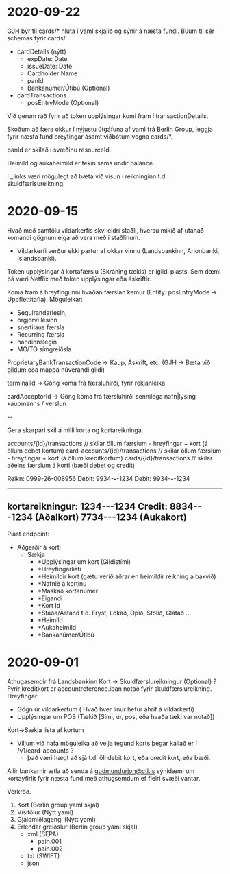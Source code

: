
# 2020-09-22

GJH býr til cards/* hluta í yaml skjalið og sýnir á næsta fundi. Búum til sér schemas fyrir cards/
- cardDetails (nýtt)
  - expDate: Date
  - issueDate: Date
  - Cardholder Name
  - panId
  - Bankanúmer/Útibú (Optional)
- cardTransactions
  - posEntryMode (Optional)

Við gerum ráð fyrir að token upplýsingar komi fram í transactionDetails.

Skoðum að færa okkur í nýjustu útgáfuna af yaml frá Berlin Group, leggja fyrir næsta fund breytingar 
ásamt viðbótum vegna cards/*.

panId er skilað í svæðinu resourceId.

Heimild og aukaheimild er tekin sama undir balance.

í _links væri mögulegt að bæta við vísun í reikninginn t.d. skuldfærlsureikning.


# 2020-09-15

Hvað með samtölu vildarkerfis skv. eldri staðli,
hversu mikið af utanað komandi gögnum eiga að vera með í staðlinum.
- Vildarkerfi verður ekki partur af okkar vinnu (Landsbankinn, Arionbanki, Íslandsbanki).

Token upplýsingar á kortafærslu (Skráning tækis) er ígildi plasts. Sem dæmi þá væri Netflix með 
token upplýsingar eða áskriftir.

Koma fram á hreyfingunni hvaðan færslan kemur (Entity: posEntryMode -> Uppflettitafla). Möguleikar:
- Segulrandarlesin, 
- örgjörvi lesinn
- snertilaus færsla
- Recurring færsla
- handinnslegin
- MO/TO símgreiðsla

ProprietaryBankTransactionCode -> Kaup, Áskrift, etc. (GJH -> Bæta við gildum eða mappa núverandi gildi)

terminalId -> Göng koma frá færsluhirði, fyrir rekjanleika

cardAcceptorId -> Göng koma frá færsluhirði sennilega nafn|lýsing kaupmanns / verslun

--

Gera skarpari skil á milli korta og kortareikninga.

accounts/{id}/transactions          // skilar öllum færslum - hreyfingar + kort (á öllum debet kortum)
card-accounts/{id}/transactions     // skilar öllum færslum - hreyfingar + kort (á öllum kreditkortum)
cards/{id}/transactions             // skilar aðeins færslum á korti (bæði debet og credit)

Reikn: 0999-26-008956
Debit: 9934-****-****-1234
Debit: 9934-****-****-1234

---
kortareikningur: 1234-****-****-1234
Credit: 8834-****-****-1234 (Aðalkort)
        7734-****-****-1234 (Aukakort)
--

Plast endpoint:
- Aðgerðir á korti
    - Sækja
        - *Upplýsingar um kort (Gildistími)
        - *Hreyfingarlisti
        - *Heimildir kort (gætu verið aðrar en heimildir reikning á bakvið)
        - *Nafnið á kortinu
        - *Maskað kortanúmer
        - *Eigandi
        - *Kort Id
        - *Staða/Ástand t.d. Fryst, Lokað, Opið, Stolið, Glatað ... 
        - *Heimild
        - *Aukaheimild
        - *Bankanúmer/Útibú




# 2020-09-01

Athugasemdir frá Landsbankinn
Kort -> Skuldfærslureikningur (Optional) ?
  Fyrir kreditkort er accountreference.iban notað fyrir skuldfærslureikning.
Hreyfingar:
  - Gögn úr vildarkerfum ( Hvað hver línur hefur áhrif á vildarkerfi)
  - Upplýsingar um POS (Tækið [Sími, úr, pos, eða hvaða tæki var notað])

Kort->Sækja lista af kortum
  - Viljum við hafa möguleika að velja tegund korts þegar kallað er í 
    /v1/card-accounts ?
    - það væri hægt að sjá t.d. öll debit kort, eða credit kort, eða bæði.


Allir bankarnir ætla að senda á gudmundurjon@ctl.is sýnidæmi um kortayfirlit fyrir næsta fund með athugsemdum ef fleiri svæði vantar.

Verkröð.
1. Kort (Berlin group yaml skjal)
2. Vísitölur (Nýtt yaml)
3. Gjaldmiðlagengi (Nýtt yaml)
4. Erlendar greiðslur (Berlin group yaml skjal)
   - xml (SEPA)
     - pain.001
     - pain.002
   - txt (SWIFT)
   - json 
